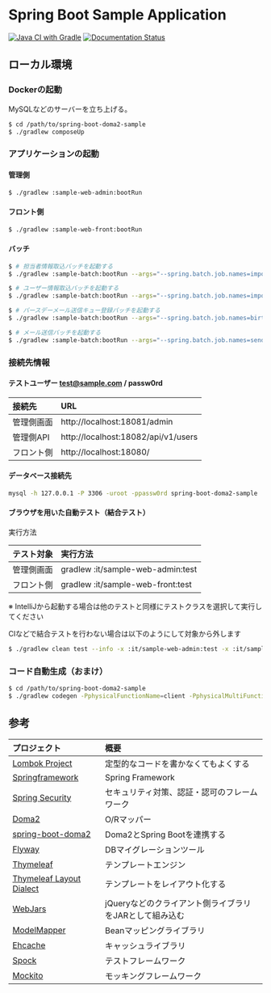 # Spring Boot Sample Application

[![Java CI with Gradle](https://github.com/miyabayt/spring-boot-doma2-sample/actions/workflows/gradle.yml/badge.svg?branch=main)](https://github.com/miyabayt/spring-boot-doma2-sample/actions/workflows/gradle.yml)
[![Documentation Status](https://readthedocs.org/projects/spring-boot-doma2-sample/badge/?version=latest)](http://spring-boot-doma2-sample.readthedocs.io/ja/latest/?badge=latest)

## ローカル環境

### Dockerの起動
MySQLなどのサーバーを立ち上げる。

```bash
$ cd /path/to/spring-boot-doma2-sample
$ ./gradlew composeUp
```

### アプリケーションの起動

#### 管理側
```bash
$ ./gradlew :sample-web-admin:bootRun
```

#### フロント側
```bash
$ ./gradlew :sample-web-front:bootRun
```

#### バッチ
```bash
$ # 担当者情報取込バッチを起動する
$ ./gradlew :sample-batch:bootRun --args="--spring.batch.job.names=importStaffJob"

$ # ユーザー情報取込バッチを起動する
$ ./gradlew :sample-batch:bootRun --args="--spring.batch.job.names=importUserJob"

$ # バースデーメール送信キュー登録バッチを起動する
$ ./gradlew :sample-batch:bootRun --args="--spring.batch.job.names=birthdayMailJob"

$ # メール送信バッチを起動する
$ ./gradlew :sample-batch:bootRun --args="--spring.batch.job.names=sendMailJob"
```

### 接続先情報
#### テストユーザー test@sample.com / passw0rd

| 接続先| URL                                       |
| :-----|:------------------------------------------|
| 管理側画面| http://localhost:18081/admin              |
| 管理側API| http://localhost:18082/api/v1/users |
| フロント側| http://localhost:18080/                   |

#### データベース接続先

```bash
mysql -h 127.0.0.1 -P 3306 -uroot -ppassw0rd spring-boot-doma2-sample
```

#### ブラウザを用いた自動テスト（結合テスト）
実行方法

| テスト対象| 実行方法|
| :-----| :---------------------------------------|
| 管理側画面| gradlew :it/sample-web-admin:test|
| フロント側| gradlew :it/sample-web-front:test|

※ IntelliJから起動する場合は他のテストと同様にテストクラスを選択して実行してください

CIなどで結合テストを行わない場合は以下のようにして対象から外します
```bash
$ ./gradlew clean test --info -x :it/sample-web-admin:test -x :it/sample-web-front:test
```

### コード自動生成（おまけ）
```bash
$ cd /path/to/spring-boot-doma2-sample
$ ./gradlew codegen -PphysicalFunctionName=client -PphysicalMultiFunctionName=clients -PlogicalFunctionName=取引先 [-Ptarget=dao|entity|repository|service|controller|html]
```

## 参考

| プロジェクト| 概要|
| :---------------------------------------| :-------------------------------|
| [Lombok Project](https://projectlombok.org/)| 定型的なコードを書かなくてもよくする|
| [Springframework](https://projects.spring.io/spring-framework/)| Spring Framework|
| [Spring Security](https://projects.spring.io/spring-security/)| セキュリティ対策、認証・認可のフレームワーク|
| [Doma2](https://doma.readthedocs.io/ja/stable/)| O/Rマッパー|
| [spring-boot-doma2](https://github.com/domaframework/doma-spring-boot)| Doma2とSpring Bootを連携する|
| [Flyway](https://flywaydb.org/)| DBマイグレーションツール|
| [Thymeleaf](http://www.thymeleaf.org/)| テンプレートエンジン|
| [Thymeleaf Layout Dialect](https://ultraq.github.io/thymeleaf-layout-dialect/)| テンプレートをレイアウト化する|
| [WebJars](https://www.webjars.org/)| jQueryなどのクライアント側ライブラリをJARとして組み込む|
| [ModelMapper](http://modelmapper.org/)| Beanマッピングライブラリ|
| [Ehcache](http://www.ehcache.org/)| キャッシュライブラリ|
| [Spock](http://spockframework.org/)| テストフレームワーク|
| [Mockito](http://site.mockito.org/)| モッキングフレームワーク |
